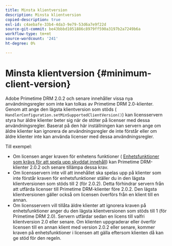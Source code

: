 ```yaml
---
title: Minsta klientversion
description: Minsta klientversion
copied-description: true
exl-id: c4aebafe-33b4-4da3-9e79-53d6a7e9f22d
source-git-commit: be43bbbd1051886c8979ff590a3197b2a7249b6a
workflow-type: tm+mt
source-wordcount: '241'
ht-degree: 0%

---
```


# Minsta klientversion {#minimum-client-version}

Adobe Primetime DRM 2.0.2 och senare innehåller vissa nya användningsregler som inte kan tolkas av Primetime DRM 2.0-klienter. Genom att ange den lägsta klientversion som stöds ( `HandlerConfiguration.setMinSupportedClientVersion()`) kan licensservern styra hur äldre klienter beter sig när de stöter på licenser med dessa användningsregler. Baserat på den här inställningen kan servern ange om äldre klienter kan ignorera de användningsregler de inte förstår eller om äldre klienter inte kan använda licenser med dessa användningsregler.

Till exempel:

* Om licensen anger kraven för enhetens funktioner ( [Enhetsfunktioner som krävs för att spela upp skyddat innehåll](../../../protecting-content/introduction/usage-rules/runtime-application-restrictions/device-capabilities.md)) kan Primetime DRM-klienter 2.0.2 och senare tillämpa dessa krav.
* Om licensservern inte vill att innehållet ska spelas upp på klienter som inte förstår kraven för enhetsfunktioner ställer du in den lägsta klientversionen som stöds till 2 (för 2.0.2). Detta förhindrar servern från att utfärda licenser till Primetime DRM-klienter före 2.0.2. Den lägsta klientversionen gäller också om licensen överförs från en klient till en annan.
* Om licensservern vill tillåta äldre klienter att ignorera kraven på enhetsfunktioner anger du den lägsta klientversionen som stöds till 1 (för Primetime DRM 2.0). Servern utfärdar sedan en licens till valfri klientversion 2.0 eller senare. Om klienten uppgraderar eller överför licensen till en annan klient med version 2.0.2 eller senare, kommer kraven på enhetsfunktioner i licensen att gälla eftersom klienten då kan ge stöd för den regeln.

